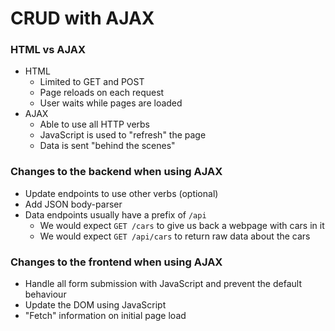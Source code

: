 # CRUD with AJAX

### HTML vs AJAX
* HTML
  * Limited to GET and POST
  * Page reloads on each request
  * User waits while pages are loaded
* AJAX
  * Able to use all HTTP verbs
  * JavaScript is used to "refresh" the page
  * Data is sent "behind the scenes"

### Changes to the backend when using AJAX
* Update endpoints to use other verbs (optional)
* Add JSON body-parser
* Data endpoints usually have a prefix of `/api`
  * We would expect `GET /cars` to give us back a webpage with cars in it
  * We would expect `GET /api/cars` to return raw data about the cars

### Changes to the frontend when using AJAX
* Handle all form submission with JavaScript and prevent the default behaviour
* Update the DOM using JavaScript
* "Fetch" information on initial page load
